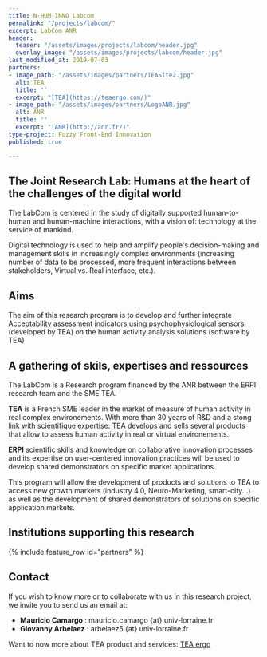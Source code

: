 ```yaml
---
title: N-HUM-INNO Labcom
permalink: "/projects/labcom/"
excerpt: LabCom ANR
header:
  teaser: "/assets/images/projects/labcom/header.jpg"
  overlay_image: "/assets/images/projects/labcom/header.jpg"
last_modified_at: 2019-07-03
partners:
- image_path: "/assets/images/partners/TEASite2.jpg"
  alt: TEA
  title: ''
  excerpt: "[TEA](https://teaergo.com/)"
- image_path: "/assets/images/partners/LogoANR.jpg"
  alt: ANR
  title: ''
  excerpt: "[ANR](http://anr.fr/)"
type-project: Fuzzy Front-End Innovation
published: true

---
```

## The Joint Research Lab: Humans at the heart of the challenges of the digital world

The LabCom is centered in the study of digitally supported human-to-human and human-machine interactions, with a vision of: technology at the service of mankind. 

Digital technology is used to help and amplify people's decision-making and management skills in increasingly complex environments (increasing number of data to be processed, more frequent interactions between stakeholders, Virtual vs. Real interface, etc.). 

## Aims

The aim of this research program is to develop and further integrate Acceptability assessment indicators using psychophysiological sensors (developed by TEA) on the human activity analysis solutions (software by TEA)


## A gathering of skils, expertises and ressources 

The LabCom is a Research program financed by the ANR between the ERPI research team and the SME TEA.

**TEA** is a French SME leader in the market of measure of human activity in real complex environements. With more than 30 years of R&D and a stong link with scientifique expertise. TEA develops and sells several products that allow to assess human activity in real or virtual environements.

**ERPI** scientific skills and knowledge on collaborative innovation processes and its expertise on user-centered innovation practices will be used to develop shared demonstrators on specific market applications.

This program will allow the development of products and solutions to TEA to access new growth markets (industry 4.0, Neuro-Marketing, smart-city...) as well as the development of shared demonstrators of solutions on specific application markets.

<!-- ## Associated Scientific Production -->


## Institutions supporting this research

{% include feature_row id="partners" %}


## Contact
If you wish to know more or to collaborate with us in this research project, we invite you to
send us an email at:


- **Mauricio Camargo** : mauricio.camargo {at} univ-lorraine.fr
- **Giovanny Arbelaez** : arbelaez5 {at} univ-lorraine.fr

Want to now more about TEA product and services: [TEA ergo](https://teaergo.com)
